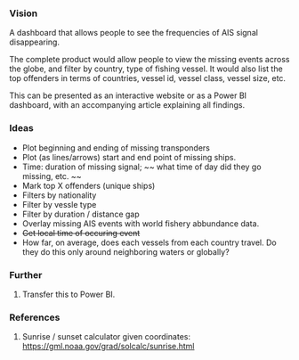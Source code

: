 ### Vision
A dashboard that allows people to see the frequencies of AIS signal disappearing. 

The complete product would allow people to view the missing events across the globe, and filter by country, type of fishing vessel. It would also list the top offenders in terms of countries, vessel id, vessel class, vessel size, etc. 

This can be presented as an interactive website or as a Power BI dashboard, with an accompanying article explaining all findings. 

### Ideas
- Plot beginning and ending of missing transponders
- Plot (as lines/arrows) start and end point of missing ships. 
- Time: duration of missing signal; ~~ what time of day did they go missing, etc. ~~
- Mark top X offenders (unique ships)
- Filters by nationality
- Filter by vessle type
- Filter by duration / distance gap
- Overlay missing AIS events with world fishery abbundance data. 
- ~~Get local time of occuring event~~
- How far, on average, does each vessels from each country travel. Do they do this only around neighboring waters or globally? 


### Further
1. Transfer this to Power BI. 

### References
1. Sunrise / sunset calculator given coordinates: https://gml.noaa.gov/grad/solcalc/sunrise.html
